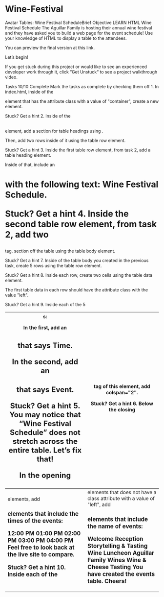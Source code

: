 # Wine-Festival



Avatar
Tables: Wine Festival ScheduleBrief
Objective
LEARN HTML
Wine Festival Schedule
The Aguillar Family is hosting their annual wine festival and they have asked you to build a web page for the event schedule! Use your knowledge of HTML to display a table to the attendees.

You can preview the final version at this link.

Let’s begin!

If you get stuck during this project or would like to see an experienced developer work through it, click “Get Unstuck“ to see a project walkthrough video.

Tasks
10/10 Complete
Mark the tasks as complete by checking them off
1.
In index.html, inside of the <div> element that has the attribute class with a value of "container", create a new <table> element.


Stuck? Get a hint
2.
Inside of the <table> element, add a section for table headings using <thead>.

Then, add two rows inside of it using the table row element.


Stuck? Get a hint
3.
Inside the first table row element, from task 2, add a table heading element.

Inside of that, include an <h1> with the following text: Wine Festival Schedule.


Stuck? Get a hint
4.
Inside the second table row element, from task 2, add two <th>s:

In the first, add an <h2> that says Time.

In the second, add an <h2> that says Event.


Stuck? Get a hint
5.
You may notice that “Wine Festival Schedule” does not stretch across the entire table. Let’s fix that!

In the opening <th> tag of this element, add colspan="2".


Stuck? Get a hint
6.
Below the closing </thead> tag, section off the table using the table body element.


Stuck? Get a hint
7.
Inside of the table body you created in the previous task, create 5 rows using the table row element.


Stuck? Get a hint
8.
Inside each row, create two cells using the table data element.

The first table data in each row should have the attribute class with the value "left".


Stuck? Get a hint
9.
Inside each of the 5 <td class="left"> elements, add <h3> elements that include the times of the events:

12:00 PM
01:00 PM
02:00 PM
03:00 PM
04:00 PM
Feel free to look back at the live site to compare.


Stuck? Get a hint
10.
Inside each of the <td> elements that does not have a class attribute with a value of "left", add <h3> elements that include the name of events:

Welcome Reception
Storytelling & Tasting
Wine Luncheon
Aguillar Family Wines
Wine & Cheese Tasting
You have created the events table. Cheers!
